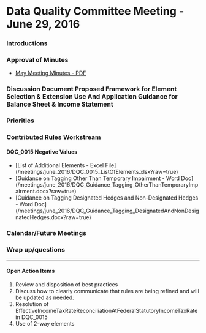 # Data Quality Committee Meeting - June 29, 2016

### Introductions

### Approval of Minutes 

* [May Meeting Minutes - PDF](/meetings/june_2016/MtgNotes05172016.pdf)

### Discussion Document Proposed Framework for Element Selection & Extension Use And Application Guidance for Balance Sheet & Income Statement

### Priorities

### Contributed Rules Workstream

#### DQC_0015 Negative Values
* [List of Additional Elements - Excel File] (/meetings/june_2016/DQC_0015_ListOfElements.xlsx?raw=true)
* [Guidance on Tagging Other Than Temporary Impairment - Word Doc] (/meetings/june_2016/DQC_Guidance_Tagging_OtherThanTemporaryImpairment.docx?raw=true)
* [Guidance on Tagging Designated Hedges and Non-Designated Hedges - Word Doc] (/meetings/june_2016/DQC_Guidance_Tagging_DesignatedAndNonDesignatedHedges.docx?raw=true)


### Calendar/Future Meetings

### Wrap up/questions
 

______________________
#### Open Action Items

1. Review and disposition of best practices
2. Discuss how to clearly communicate that rules are being refined and will be updated as needed.
3. Resolution of EffectiveIncomeTaxRateReconciliationAtFederalStatutoryIncomeTaxRate in DQC_0015
4. Use of 2-way elements
